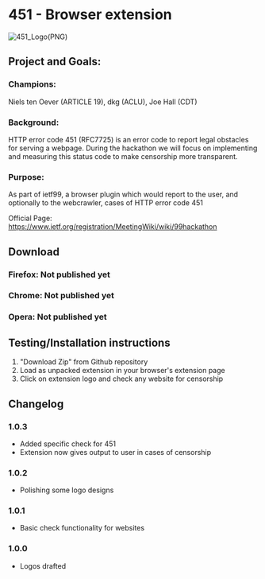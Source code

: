 # 451 - Browser extension
![451_Logo(PNG)](https://raw.githubusercontent.com/codarrenvelvindron/451/master/icons/icon_128.png)

## Project and Goals:

### Champions: 
Niels ten Oever (ARTICLE 19), dkg (ACLU), Joe Hall (CDT)
### Background: 
HTTP error code 451 (RFC7725) is an error code to report legal obstacles for serving a webpage. During the hackathon we will focus on implementing and measuring this status code to make censorship more transparent.
### Purpose: 
As part of ietf99, a browser plugin which would report to the user, and optionally to the webcrawler, cases of HTTP error code 451

Official Page: https://www.ietf.org/registration/MeetingWiki/wiki/99hackathon

## Download
### Firefox: Not published yet
### Chrome: Not published yet
### Opera: Not published yet

## Testing/Installation instructions
1. "Download Zip" from Github repository
2. Load as unpacked extension in your browser's extension page
3. Click on extension logo and check any website for censorship

## Changelog
### 1.0.3
* Added specific check for 451
* Extension now gives output to user in cases of censorship

### 1.0.2
* Polishing some logo designs

### 1.0.1 
* Basic check functionality for websites

### 1.0.0
* Logos drafted

